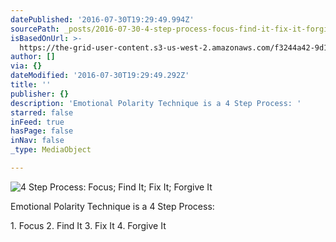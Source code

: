 ```yaml
---
datePublished: '2016-07-30T19:29:49.994Z'
sourcePath: _posts/2016-07-30-4-step-process-focus-find-it-fix-it-forgive-it.md
isBasedOnUrl: >-
  https://the-grid-user-content.s3-us-west-2.amazonaws.com/f3244a42-9d1b-4ed7-b265-e7e1ef8e905c.jpg
author: []
via: {}
dateModified: '2016-07-30T19:29:49.292Z'
title: ''
publisher: {}
description: 'Emotional Polarity Technique is a 4 Step Process: '
starred: false
inFeed: true
hasPage: false
inNav: false
_type: MediaObject

---
```

![4 Step Process:  Focus; Find It; Fix It; Forgive It](https://the-grid-user-content.s3-us-west-2.amazonaws.com/f3244a42-9d1b-4ed7-b265-e7e1ef8e905c.jpg)

Emotional Polarity Technique is a 4 Step Process: 

1\. Focus 2\. Find It 3\. Fix It 4\. Forgive It